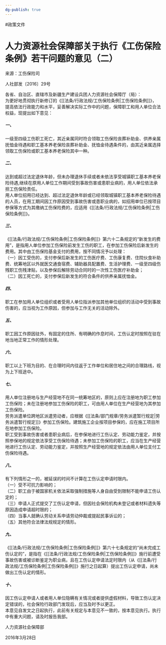 ```yaml
---
dg-publish: true
---
```

#政策文件 
# 人力资源社会保障部关于执行《工伤保险条例》若干问题的意见（二）

来源：工伤保险司

人社部发〔2016〕29号

各省、自治区、直辖市及新疆生产建设兵团人力资源社会保障厅（局）：  
为更好地贯彻执行新修订的《[[法条/行政法规/工伤保险条例\|工伤保险条例]]》，提高依法行政能力和水平，妥善解决实际工作中的问题，保障职工和用人单位合法权益，现提出如下意见：  

##### 一、

一级至四级工伤职工死亡，其近亲属同时符合领取工伤保险丧葬补助金、供养亲属抚恤金待遇和职工基本养老保险丧葬补助金、抚恤金待遇条件的，由其近亲属选择领取工伤保险或职工基本养老保险其中一种。  

##### 二、

达到或超过法定退休年龄，但未办理退休手续或者未依法享受城镇职工基本养老保险待遇,继续在原用人单位工作期间受到事故伤害或患职业病的，用人单位依法承担工伤保险责任。  
用人单位招用已经达到、超过法定退休年龄或已经领取城镇职工基本养老保险待遇的人员，在用工期间因工作原因受到事故伤害或患职业病的，如招用单位已按项目参保等方式为其缴纳工伤保险费的，应适用《[[法条/行政法规/工伤保险条例\|工伤保险条例]]》。  

##### 三、

《[[法条/行政法规/工伤保险条例\|工伤保险条例]]》第六十二条规定的“新发生的费用”，是指用人单位参加工伤保险前发生工伤的职工，在参加工伤保险后新发生的费用。其中由工伤保险基金支付的费用，按不同情况予以处理：  
（一）因工受伤的，支付参保后新发生的工伤医疗费、工伤康复费、住院伙食补助费、统筹地区以外就医交通食宿费、辅助器具配置费、生活护理费、一级至四级伤残职工伤残津贴，以及参保后解除劳动合同时的一次性工伤医疗补助金；  
（二）因工死亡的，支付参保后新发生的符合条件的供养亲属抚恤金。  

##### 四、

职工在参加用人单位组织或者受用人单位指派参加其他单位组织的活动中受到事故伤害的，应当视为工作原因，但参加与工作无关的活动除外。  

##### 五、

职工因工作原因驻外，有固定的住所、有明确的作息时间，工伤认定时按照在驻在地当地正常工作的情形处理。  

##### 六、

职工以上下班为目的、在合理时间内往返于工作单位和居住地之间的合理路线，视为上下班途中。  

##### 七、

用人单位注册地与生产经营地不在同一统筹地区的，原则上应在注册地为职工参加工伤保险；未在注册地参加工伤保险的职工，可由用人单位在生产经营地为其参加工伤保险。  
劳务派遣单位跨地区派遣劳动者，应根据《[[法条/部门规章/劳务派遣暂行规定\|劳务派遣暂行规定]]》参加工伤保险。建筑施工企业按项目参保的，应在施工项目所在地参加工伤保险。  
职工受到事故伤害或者患职业病后，在参保地进行工伤认定、劳动能力鉴定，并按照参保地的规定依法享受工伤保险待遇；未参加工伤保险的职工，应当在生产经营地进行工伤认定、劳动能力鉴定，并按照生产经营地的规定依法由用人单位支付工伤保险待遇。  

##### 八、

有下列情形之一的，被延误的时间不计算在工伤认定申请时限内。  
（一）受不可抗力影响的；  
（二）职工由于被国家机关依法采取强制措施等人身自由受到限制不能申请工伤认定的；  
（三）申请人正式提交了工伤认定申请，但因社会保险机构未登记或者材料遗失等原因造成申请超时限的；  
（四）当事人就确认劳动关系申请劳动仲裁或提起民事诉讼的；  
（五）其他符合法律法规规定的情形。  


##### 九、

《[[法条/行政法规/工伤保险条例\|工伤保险条例]]》第六十七条规定的“尚未完成工伤认定的”，是指在《[[法条/行政法规/工伤保险条例\|工伤保险条例]]》施行前遭受事故伤害或被诊断鉴定为职业病，且在工伤认定申请法定时限内（从《[[法条/行政法规/工伤保险条例\|工伤保险条例]]》施行之日起算）提出工伤认定申请，尚未做出工伤认定的情形。  


##### 十、

因工伤认定申请人或者用人单位隐瞒有关情况或者提供虚假材料，导致工伤认定决定错误的，社会保险行政部门发现后，应当及时予以更正。  
本意见自发文之日起执行，此前有关规定与本意见不一致的，按本意见执行。执行中有重大问题，请及时报告我部。

人力资源社会保障部

2016年3月28日
